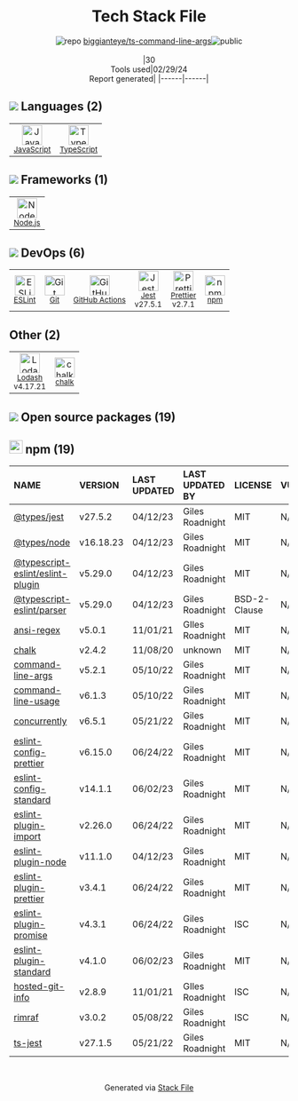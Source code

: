 <!--
&lt;--- Readme.md Snippet without images Start ---&gt;
## Tech Stack
biggianteye/ts-command-line-args is built on the following main stack:

- [JavaScript](https://developer.mozilla.org/en-US/docs/Web/JavaScript) – Languages
- [TypeScript](http://www.typescriptlang.org) – Languages
- [Node.js](http://nodejs.org/) – Frameworks (Full Stack)
- [ESLint](http://eslint.org/) – Code Review
- [GitHub Actions](https://github.com/features/actions) – Continuous Integration
- [Jest](http://facebook.github.io/jest/) – Javascript Testing Framework
- [Prettier](https://prettier.io/) – Code Review
- [Lodash](https://lodash.com) – Javascript Utilities & Libraries

Full tech stack [here](/techstack.md)

&lt;--- Readme.md Snippet without images End ---&gt;

&lt;--- Readme.md Snippet with images Start ---&gt;
## Tech Stack
biggianteye/ts-command-line-args is built on the following main stack:

- <img width='25' height='25' src='https://img.stackshare.io/service/1209/javascript.jpeg' alt='JavaScript'/> [JavaScript](https://developer.mozilla.org/en-US/docs/Web/JavaScript) – Languages
- <img width='25' height='25' src='https://img.stackshare.io/service/1612/bynNY5dJ.jpg' alt='TypeScript'/> [TypeScript](http://www.typescriptlang.org) – Languages
- <img width='25' height='25' src='https://img.stackshare.io/service/1011/n1JRsFeB_400x400.png' alt='Node.js'/> [Node.js](http://nodejs.org/) – Frameworks (Full Stack)
- <img width='25' height='25' src='https://img.stackshare.io/service/3337/Q4L7Jncy.jpg' alt='ESLint'/> [ESLint](http://eslint.org/) – Code Review
- <img width='25' height='25' src='https://img.stackshare.io/service/11563/actions.png' alt='GitHub Actions'/> [GitHub Actions](https://github.com/features/actions) – Continuous Integration
- <img width='25' height='25' src='https://img.stackshare.io/service/830/jest.png' alt='Jest'/> [Jest](http://facebook.github.io/jest/) – Javascript Testing Framework
- <img width='25' height='25' src='https://img.stackshare.io/service/7035/default_66f265943abed56bcdbfca1c866a4261b1fbb063.jpg' alt='Prettier'/> [Prettier](https://prettier.io/) – Code Review
- <img width='25' height='25' src='https://img.stackshare.io/service/2438/lodash.png' alt='Lodash'/> [Lodash](https://lodash.com) – Javascript Utilities & Libraries

Full tech stack [here](/techstack.md)

&lt;--- Readme.md Snippet with images End ---&gt;
-->
<div align="center">

# Tech Stack File
![](https://img.stackshare.io/repo.svg "repo") [biggianteye/ts-command-line-args](https://github.com/biggianteye/ts-command-line-args)![](https://img.stackshare.io/public_badge.svg "public")
<br/><br/>
|30<br/>Tools used|02/29/24 <br/>Report generated|
|------|------|
</div>

## <img src='https://img.stackshare.io/languages.svg'/> Languages (2)
<table><tr>
  <td align='center'>
  <img width='36' height='36' src='https://img.stackshare.io/service/1209/javascript.jpeg' alt='JavaScript'>
  <br>
  <sub><a href="https://developer.mozilla.org/en-US/docs/Web/JavaScript">JavaScript</a></sub>
  <br>
  <sub></sub>
</td>

<td align='center'>
  <img width='36' height='36' src='https://img.stackshare.io/service/1612/bynNY5dJ.jpg' alt='TypeScript'>
  <br>
  <sub><a href="http://www.typescriptlang.org">TypeScript</a></sub>
  <br>
  <sub></sub>
</td>

</tr>
</table>

## <img src='https://img.stackshare.io/frameworks.svg'/> Frameworks (1)
<table><tr>
  <td align='center'>
  <img width='36' height='36' src='https://img.stackshare.io/service/1011/n1JRsFeB_400x400.png' alt='Node.js'>
  <br>
  <sub><a href="http://nodejs.org/">Node.js</a></sub>
  <br>
  <sub></sub>
</td>

</tr>
</table>

## <img src='https://img.stackshare.io/devops.svg'/> DevOps (6)
<table><tr>
  <td align='center'>
  <img width='36' height='36' src='https://img.stackshare.io/service/3337/Q4L7Jncy.jpg' alt='ESLint'>
  <br>
  <sub><a href="http://eslint.org/">ESLint</a></sub>
  <br>
  <sub></sub>
</td>

<td align='center'>
  <img width='36' height='36' src='https://img.stackshare.io/service/1046/git.png' alt='Git'>
  <br>
  <sub><a href="http://git-scm.com/">Git</a></sub>
  <br>
  <sub></sub>
</td>

<td align='center'>
  <img width='36' height='36' src='https://img.stackshare.io/service/11563/actions.png' alt='GitHub Actions'>
  <br>
  <sub><a href="https://github.com/features/actions">GitHub Actions</a></sub>
  <br>
  <sub></sub>
</td>

<td align='center'>
  <img width='36' height='36' src='https://img.stackshare.io/service/830/jest.png' alt='Jest'>
  <br>
  <sub><a href="http://facebook.github.io/jest/">Jest</a></sub>
  <br>
  <sub>v27.5.1</sub>
</td>

<td align='center'>
  <img width='36' height='36' src='https://img.stackshare.io/service/7035/default_66f265943abed56bcdbfca1c866a4261b1fbb063.jpg' alt='Prettier'>
  <br>
  <sub><a href="https://prettier.io/">Prettier</a></sub>
  <br>
  <sub>v2.7.1</sub>
</td>

<td align='center'>
  <img width='36' height='36' src='https://img.stackshare.io/service/1120/lejvzrnlpb308aftn31u.png' alt='npm'>
  <br>
  <sub><a href="https://www.npmjs.com/">npm</a></sub>
  <br>
  <sub></sub>
</td>

</tr>
</table>

## Other (2)
<table><tr>
  <td align='center'>
  <img width='36' height='36' src='https://img.stackshare.io/service/2438/lodash.png' alt='Lodash'>
  <br>
  <sub><a href="https://lodash.com">Lodash</a></sub>
  <br>
  <sub>v4.17.21</sub>
</td>

<td align='center'>
  <img width='36' height='36' src='https://img.stackshare.io/service/8072/13122722.png' alt='chalk'>
  <br>
  <sub><a href="https://github.com/chalk/chalk">chalk</a></sub>
  <br>
  <sub></sub>
</td>

</tr>
</table>


## <img src='https://img.stackshare.io/group.svg' /> Open source packages (19)</h2>

## <img width='24' height='24' src='https://img.stackshare.io/service/1120/lejvzrnlpb308aftn31u.png'/> npm (19)

|NAME|VERSION|LAST UPDATED|LAST UPDATED BY|LICENSE|VULNERABILITIES|
|:------|:------|:------|:------|:------|:------|
|[@types/jest](https://www.npmjs.com/@types/jest)|v27.5.2|04/12/23|Giles Roadnight |MIT|N/A|
|[@types/node](https://www.npmjs.com/@types/node)|v16.18.23|04/12/23|Giles Roadnight |MIT|N/A|
|[@typescript-eslint/eslint-plugin](https://www.npmjs.com/@typescript-eslint/eslint-plugin)|v5.29.0|04/12/23|Giles Roadnight |MIT|N/A|
|[@typescript-eslint/parser](https://www.npmjs.com/@typescript-eslint/parser)|v5.29.0|04/12/23|Giles Roadnight |BSD-2-Clause|N/A|
|[ansi-regex](https://www.npmjs.com/ansi-regex)|v5.0.1|11/01/21|GIles Roadnight |MIT|N/A|
|[chalk](https://www.npmjs.com/chalk)|v2.4.2|11/08/20|unknown |MIT|N/A|
|[command-line-args](https://www.npmjs.com/command-line-args)|v5.2.1|05/10/22|Giles Roadnight |MIT|N/A|
|[command-line-usage](https://www.npmjs.com/command-line-usage)|v6.1.3|05/10/22|Giles Roadnight |MIT|N/A|
|[concurrently](https://www.npmjs.com/concurrently)|v6.5.1|05/21/22|Giles Roadnight |MIT|N/A|
|[eslint-config-prettier](https://www.npmjs.com/eslint-config-prettier)|v6.15.0|06/24/22|Giles Roadnight |MIT|N/A|
|[eslint-config-standard](https://www.npmjs.com/eslint-config-standard)|v14.1.1|06/02/23|Giles Roadnight |MIT|N/A|
|[eslint-plugin-import](https://www.npmjs.com/eslint-plugin-import)|v2.26.0|06/24/22|Giles Roadnight |MIT|N/A|
|[eslint-plugin-node](https://www.npmjs.com/eslint-plugin-node)|v11.1.0|04/12/23|Giles Roadnight |MIT|N/A|
|[eslint-plugin-prettier](https://www.npmjs.com/eslint-plugin-prettier)|v3.4.1|06/24/22|Giles Roadnight |MIT|N/A|
|[eslint-plugin-promise](https://www.npmjs.com/eslint-plugin-promise)|v4.3.1|06/24/22|Giles Roadnight |ISC|N/A|
|[eslint-plugin-standard](https://www.npmjs.com/eslint-plugin-standard)|v4.1.0|06/02/23|Giles Roadnight |MIT|N/A|
|[hosted-git-info](https://www.npmjs.com/hosted-git-info)|v2.8.9|11/01/21|GIles Roadnight |ISC|N/A|
|[rimraf](https://www.npmjs.com/rimraf)|v3.0.2|05/08/22|Giles Roadnight |ISC|N/A|
|[ts-jest](https://www.npmjs.com/ts-jest)|v27.1.5|05/21/22|Giles Roadnight |MIT|N/A|

<br/>
<div align='center'>

Generated via [Stack File](https://github.com/marketplace/stack-file)
